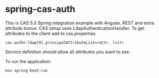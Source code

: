 # spring-cas-auth
This is CAS 5.0 Spring integration example with Angular, REST and extra attribute bonus.
CAS setup uses LdapAuthenticationHandler. To get attributes to the client add to cas.properties
```
cas.authn.ldap[0].principalAttributeList=<attr. list>
```
Service definition should allow all attributes you want to see. <br>

To run the application:
```
mvn spring-boot:run
```
